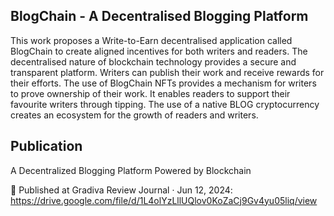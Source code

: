 ## BlogChain - A Decentralised Blogging Platform

This work proposes a Write-to-Earn decentralised application called BlogChain to create aligned incentives for both writers and readers. The decentralised nature of blockchain technology provides a secure and transparent platform. Writers can publish their work and receive rewards for their efforts. The use of BlogChain NFTs provides a mechanism for writers to prove ownership of their work. It enables readers to support their favourite writers through tipping. The use of a native BLOG cryptocurrency creates an ecosystem for the growth of readers and writers.


## Publication
A Decentralized Blogging Platform Powered by Blockchain

🔗 Published at Gradiva Review Journal · Jun 12, 2024: https://drive.google.com/file/d/1L4olYzLllUQlov0KoZaCj9Gv4yu05liq/view
